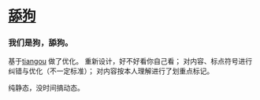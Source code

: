 # [舔狗](https://we.dog/)
### 我们是狗，舔狗。
基于[tiangou](https://github.com/hhx546642451/tiangou) 做了优化。
重新设计，好不好看你自己看；
对内容、标点符号进行纠错与优化（不一定标准）；
对内容按本人理解进行了划重点标记。

纯静态，没时间搞动态。